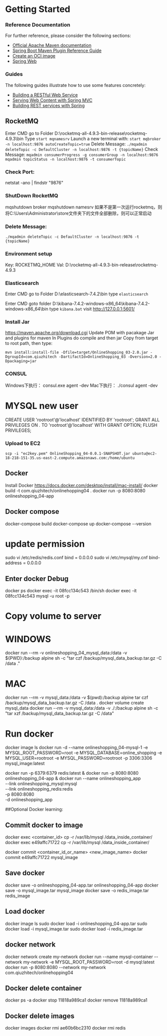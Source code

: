 # Getting Started

### Reference Documentation
For further reference, please consider the following sections:

* [Official Apache Maven documentation](https://maven.apache.org/guides/index.html)
* [Spring Boot Maven Plugin Reference Guide](https://docs.spring.io/spring-boot/docs/3.1.2/maven-plugin/reference/html/)
* [Create an OCI image](https://docs.spring.io/spring-boot/docs/3.1.2/maven-plugin/reference/html/#build-image)
* [Spring Web](https://docs.spring.io/spring-boot/docs/3.1.2/reference/htmlsingle/index.html#web)

### Guides
The following guides illustrate how to use some features concretely:

* [Building a RESTful Web Service](https://spring.io/guides/gs/rest-service/)
* [Serving Web Content with Spring MVC](https://spring.io/guides/gs/serving-web-content/)
* [Building REST services with Spring](https://spring.io/guides/tutorials/rest/)


## RocketMQ
Enter CMD go to Folder D:\rocketmq-all-4.9.3-bin-release\rocketmq-4.9.3\bin
Type
`start mqnamesrv`
Launch a new terminal with:
`start mqbroker -n localhost:9876 autoCreateTopic=true`
Delete Message:
`./mqadmin deleteTopic -c DefaultCluster -n localhost:9876 -t {topicName}`
Check Message:
`mqadmin consumerProgress -g consumerGroup -n localhost:9876`
`mqadmin topicStatus -n localhost:9876 -t consumerTopic`
### Check Port:
netstat -ano | findstr "9876"
### ShutDown RocketMQ
mqshutdown broker
mqshutdown namesrv
如果不是第一次运行rocketmq，则将C:\Users\Administrator\store文件夹下的文件全部删除，则可以正常启动
### Delete Message:
`./mqadmin deleteTopic -c DefaultCluster -n localhost:9876 -t {topicName}`
### Environment setup
Key: ROCKETMQ_HOME
Val: D:\rocketmq-all-4.9.3-bin-release\rocketmq-4.9.3
### Elasticsearch
Enter CMD go to Folder D:\elasticsearch-7.4.2\bin
type
`elasticsearch`

Enter CMD goto folder D:\kibana-7.4.2-windows-x86_64\kibana-7.4.2-windows-x86_64\bin
type
`kibana.bat`
visit http://127.0.0.1:5601/


### Install Jar
https://maven.apache.org/download.cgi
Update POM with pacakage Jar and plugins for maven
In Plugins do compile and then jar
Copy from target to root path, then type:
```
mvn install:install-file -Dfile=target/OnlineShopping_03-2.0.jar -DgroupId=com.qiuzhitech -DartifactId=OnlineShopping_03 -Dversion=2.0 -Dpackaging=jar
```
### CONSUL
Windows下执行：
consul.exe agent -dev
Mac下执行：
./consul agent -dev


# MYSQL new user
CREATE USER 'rootroot'@'localhost' IDENTIFIED BY 'rootroot';
GRANT ALL PRIVILEGES ON *.* TO 'rootroot'@'localhost' WITH GRANT OPTION;
FLUSH PRIVILEGES;

### Upload to EC2
```
scp -i "ec2key.pem" OnlineShopping_04-0.0.1-SNAPSHOT.jar ubuntu@ec2-18-218-151-35.us-east-2.compute.amazonaws.com:/home/ubuntu
```

## Docker
Install Docker  https://docs.docker.com/desktop/install/mac-install/
docker build -t com.qiuzhitech/onlinehopping04 .
docker run -p 8080:8080 onlineshopping_04-app

## Docker compose
docker-compose build
docker-compose up
docker-compose --version

# update permission 
sudo vi /etc/redis/redis.conf
   bind = 0.0.0.0
sudo vi /etc/mysql/my.cnf 
   bind-address = 0.0.0.0
## Enter docker Debug
docker ps
docker exec -it 08fcc134c543 /bin/sh
docker exec -it 08fcc134c543 mysql -u root -p

# Copy volume to server
# WINDOWS
docker run --rm -v onlineshopping_04_mysql_data:/data -v ${PWD}:/backup alpine sh -c "tar czf /backup/mysql_data_backup.tar.gz -C /data ."
# MAC
docker run --rm -v mysql_data:/data -v $(pwd):/backup alpine tar czf /backup/mysql_data_backup.tar.gz -C /data .
docker volume create mysql_data
docker run --rm -v mysql_data:/data -v ./:/backup alpine sh -c "tar xzf /backup/mysql_data_backup.tar.gz -C /data"


# Run docker
docker image ls
docker run -d --name onlineshopping_04-mysql-1 -e MYSQL_ROOT_PASSWORD=root -e MYSQL_DATABASE=online_shopping -e MYSQL_USER=rootroot -e MYSQL_PASSWORD=rootroot -p 3306:3306 mysql_image:latest

docker run -p 6379:6379 redis:latest &
docker run -p 8080:8080 onlineshopping_04-app &
docker run --name onlineshopping_app \
--link onlineshopping_mysql:mysql \
--link onlineshopping_redis:redis \
-p 8080:8080 \
-d onlineshopping_app


##Optional Docker learning:
## Commit docker to image
docker exec <container_id> cp -r /var/lib/mysql /data_inside_container/
docker exec e49affc71722 cp -r /var/lib/mysql /data_inside_container/

docker commit <container_id_or_name> <new_image_name>
docker commit e49affc71722 mysql_image

## Save docker
docker save -o onlineshopping_04-app.tar onlineshopping_04-app
docker save -o mysql_image.tar mysql_image
docker save -o redis_image.tar redis_image

## Load docker
docker image ls
sudo docker load -i onlineshopping_04-app.tar
sudo docker load -i mysql_image.tar
sudo docker load -i redis_image.tar

## docker network
docker network create my-network
docker run --name mysql-container --network my-network -e MYSQL_ROOT_PASSWORD=root -d mysql:latest
docker run -p 8080:8080  --network my-network com.qiuzhitech/onlinehopping04

## Docker delete container
docker ps -a
docker stop 11818a989ca1
docker remove 11818a989ca1

## Docker delete images
docker images
docker rmi ae60b6bc2310
docker rmi redis